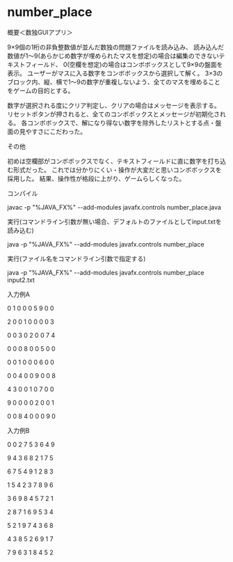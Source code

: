 # number_place
概要＜数独GUIアプリ＞


9×9個の1桁の非負整数値が並んだ数独の問題ファイルを読み込み、
読み込んだ数値が1～9(あらかじめ数字が埋められたマスを想定)の場合は編集のできないテキストフィールド、
0(空欄を想定)の場合はコンボボックスとして9×9の盤面を表示。
ユーザーがマスに入る数字をコンボボックスから選択して解く。
3×3のブロック内、縦、横で1～9の数字が重複しないよう、全てのマスを埋めることをゲームの目的とする。

数字が選択される度にクリア判定し、クリアの場合はメッセージを表示する。
リセットボタンが押されると、全てのコンボボックスとメッセージが初期化される。
各コンボボックスで、解になり得ない数字を除外したリストとする点・盤面の見やすさにこだわった。





その他


初めは空欄部がコンボボックスでなく、テキストフィールドに直に数字を打ち込む形式だった。
これでは分かりにくい・操作が大変だと思いコンボボックスを採用した。
結果、操作性が格段に上がり、ゲームらしくなった。





コンパイル

javac -p "%JAVA_FX%" --add-modules javafx.controls number_place.java



実行(コマンドライン引数が無い場合、デフォルトのファイルとしてinput.txtを読み込む)

java -p "%JAVA_FX%" --add-modules javafx.controls number_place




実行(ファイル名をコマンドライン引数で指定する)

java -p "%JAVA_FX%" --add-modules javafx.controls number_place input2.txt




入力例A

0 1 0 0 0 5 9 0 0

2 0 0 1 0 0 0 0 3

0 0 3 0 2 0 0 7 4

0 0 0 8 0 0 5 0 0

0 0 1 0 0 0 6 0 0

0 0 4 0 0 9 0 0 8

4 3 0 0 1 0 7 0 0

9 0 0 0 0 2 0 0 1

0 0 8 4 0 0 0 9 0




入力例B


0 0 2 7 5 3 6 4 9

9 4 3 6 8 2 1 7 5

6 7 5 4 9 1 2 8 3

1 5 4 2 3 7 8 9 6

3 6 9 8 4 5 7 2 1

2 8 7 1 6 9 5 3 4

5 2 1 9 7 4 3 6 8

4 3 8 5 2 6 9 1 7

7 9 6 3 1 8 4 5 2

